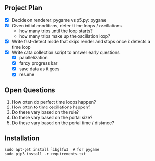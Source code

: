 
## Project Plan
- [X] Decide on renderer: pygame vs p5.py: pygame
- [X] Given initial conditions, detect time loops / oscillations
    - how many trips until the loop starts?
    - how many trips make up the oscillation loop?
- [X] Write fast-detect mode that skips render and stops once it detects a time loop
- [x] Write data collection script to answer early questions
    - [x] parallelization
    - [x] fancy progress bar
    - [x] save data as it goes
    - [x] resume

## Open Questions
1. How often do perfect time loops happen?
2. How often to time oscillations happen?
3. Do these vary based on the rule?
4. Do these vary based on the portal size?
5. Do these vary based on the portal time / distance?


## Installation
```
sudo apt-get install libglfw3  # for pygame
sudo pip3 install -r requirements.txt
```
